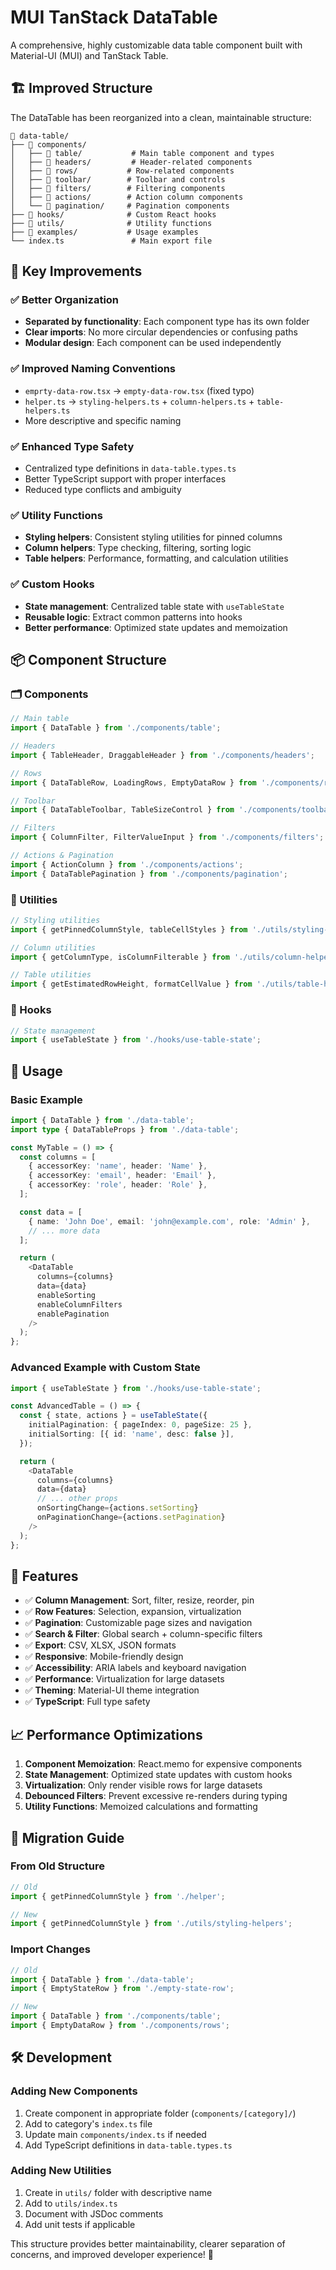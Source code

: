 # MUI TanStack DataTable

A comprehensive, highly customizable data table component built with Material-UI (MUI) and TanStack Table.

## 🏗️ Improved Structure

The DataTable has been reorganized into a clean, maintainable structure:

```
📁 data-table/
├── 📁 components/
│   ├── 📁 table/           # Main table component and types
│   ├── 📁 headers/         # Header-related components
│   ├── 📁 rows/           # Row-related components
│   ├── 📁 toolbar/        # Toolbar and controls
│   ├── 📁 filters/        # Filtering components
│   ├── 📁 actions/        # Action column components
│   └── 📁 pagination/     # Pagination components
├── 📁 hooks/              # Custom React hooks
├── 📁 utils/              # Utility functions
├── 📁 examples/           # Usage examples
└── index.ts               # Main export file
```

## 🎯 Key Improvements

### ✅ **Better Organization**
- **Separated by functionality**: Each component type has its own folder
- **Clear imports**: No more circular dependencies or confusing paths
- **Modular design**: Each component can be used independently

### ✅ **Improved Naming Conventions**
- `emprty-data-row.tsx` → `empty-data-row.tsx` (fixed typo)
- `helper.ts` → `styling-helpers.ts` + `column-helpers.ts` + `table-helpers.ts`
- More descriptive and specific naming

### ✅ **Enhanced Type Safety**
- Centralized type definitions in `data-table.types.ts`
- Better TypeScript support with proper interfaces
- Reduced type conflicts and ambiguity

### ✅ **Utility Functions**
- **Styling helpers**: Consistent styling utilities for pinned columns
- **Column helpers**: Type checking, filtering, sorting logic
- **Table helpers**: Performance, formatting, and calculation utilities

### ✅ **Custom Hooks**
- **State management**: Centralized table state with `useTableState`
- **Reusable logic**: Extract common patterns into hooks
- **Better performance**: Optimized state updates and memoization

## 📦 Component Structure

### 🗂️ Components
```typescript
// Main table
import { DataTable } from './components/table';

// Headers
import { TableHeader, DraggableHeader } from './components/headers';

// Rows
import { DataTableRow, LoadingRows, EmptyDataRow } from './components/rows';

// Toolbar
import { DataTableToolbar, TableSizeControl } from './components/toolbar';

// Filters
import { ColumnFilter, FilterValueInput } from './components/filters';

// Actions & Pagination
import { ActionColumn } from './components/actions';
import { DataTablePagination } from './components/pagination';
```

### 🔧 Utilities
```typescript
// Styling utilities
import { getPinnedColumnStyle, tableCellStyles } from './utils/styling-helpers';

// Column utilities
import { getColumnType, isColumnFilterable } from './utils/column-helpers';

// Table utilities
import { getEstimatedRowHeight, formatCellValue } from './utils/table-helpers';
```

### 🎣 Hooks
```typescript
// State management
import { useTableState } from './hooks/use-table-state';
```

## 🚀 Usage

### Basic Example
```typescript
import { DataTable } from './data-table';
import type { DataTableProps } from './data-table';

const MyTable = () => {
  const columns = [
    { accessorKey: 'name', header: 'Name' },
    { accessorKey: 'email', header: 'Email' },
    { accessorKey: 'role', header: 'Role' },
  ];

  const data = [
    { name: 'John Doe', email: 'john@example.com', role: 'Admin' },
    // ... more data
  ];

  return (
    <DataTable
      columns={columns}
      data={data}
      enableSorting
      enableColumnFilters
      enablePagination
    />
  );
};
```

### Advanced Example with Custom State
```typescript
import { useTableState } from './hooks/use-table-state';

const AdvancedTable = () => {
  const { state, actions } = useTableState({
    initialPagination: { pageIndex: 0, pageSize: 25 },
    initialSorting: [{ id: 'name', desc: false }],
  });

  return (
    <DataTable
      columns={columns}
      data={data}
      // ... other props
      onSortingChange={actions.setSorting}
      onPaginationChange={actions.setPagination}
    />
  );
};
```

## 🎨 Features

- ✅ **Column Management**: Sort, filter, resize, reorder, pin
- ✅ **Row Features**: Selection, expansion, virtualization
- ✅ **Pagination**: Customizable page sizes and navigation
- ✅ **Search & Filter**: Global search + column-specific filters
- ✅ **Export**: CSV, XLSX, JSON formats
- ✅ **Responsive**: Mobile-friendly design
- ✅ **Accessibility**: ARIA labels and keyboard navigation
- ✅ **Performance**: Virtualization for large datasets
- ✅ **Theming**: Material-UI theme integration
- ✅ **TypeScript**: Full type safety

## 📈 Performance Optimizations

1. **Component Memoization**: React.memo for expensive components
2. **State Management**: Optimized state updates with custom hooks
3. **Virtualization**: Only render visible rows for large datasets
4. **Debounced Filters**: Prevent excessive re-renders during typing
5. **Utility Functions**: Memoized calculations and formatting

## 🔄 Migration Guide

### From Old Structure
```typescript
// Old
import { getPinnedColumnStyle } from './helper';

// New
import { getPinnedColumnStyle } from './utils/styling-helpers';
```

### Import Changes
```typescript
// Old
import { DataTable } from './data-table';
import { EmptyStateRow } from './empty-state-row';

// New
import { DataTable } from './components/table';
import { EmptyDataRow } from './components/rows';
```

## 🛠️ Development

### Adding New Components
1. Create component in appropriate folder (`components/[category]/`)
2. Add to category's `index.ts` file
3. Update main `components/index.ts` if needed
4. Add TypeScript definitions in `data-table.types.ts`

### Adding New Utilities
1. Create in `utils/` folder with descriptive name
2. Add to `utils/index.ts`
3. Document with JSDoc comments
4. Add unit tests if applicable

This structure provides better maintainability, clearer separation of concerns, and improved developer experience! 🎉
